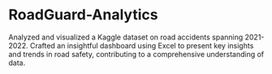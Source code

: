 # RoadGuard-Analytics
Analyzed and visualized a Kaggle dataset on road accidents spanning 2021-2022. Crafted an insightful dashboard using Excel to present key insights and trends in road safety, contributing to a comprehensive understanding of data.
